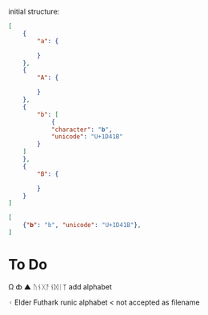 initial structure:

``` json
[
    {
        "a": {

        }
    },
    {
        "A": {

        }
    },
    {
        "b": [
            {
            "character": "𝐛",
            "unicode": "U+1D41B"
        }
    ]
    },
    {
        "B": {

        }
    }
]
```

``` json
[
    {"𝐛": "b", "unicode": "U+1D41B"},
]
```

# To Do
Ω
ȸ
▲
ᚢᚾᚷᚨᚾᛞᛁᛉ add alphabet

ᚲ Elder Futhark runic alphabet < not accepted as filename